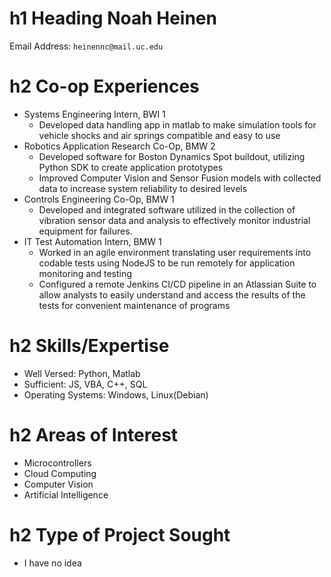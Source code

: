 # h1 Heading Noah Heinen
Email Address: `heinennc@mail.uc.edu`
# h2 Co-op Experiences
+ Systems Engineering Intern, BWI 1
  - Developed data handling app in matlab to make simulation tools for vehicle shocks and air springs compatible and easy to use
+ Robotics Application Research Co-Op, BMW 2
  - Developed software for Boston Dynamics Spot buildout, utilizing Python SDK to
create application prototypes
  - Improved Computer Vision and Sensor Fusion models with collected data to increase system
reliability to desired levels
+ Controls Engineering Co-Op, BMW 1
  - Developed and integrated software utilized in the collection of vibration sensor data and
analysis to effectively monitor industrial equipment for failures. 
+ IT Test Automation Intern, BMW 1
  - Worked in an agile environment translating user requirements into codable tests using NodeJS
to be run remotely for application monitoring and testing
  - Configured a remote Jenkins CI/CD pipeline in an Atlassian Suite to allow analysts to easily
understand and access the results of the tests for convenient maintenance of programs
# h2 Skills/Expertise
+ Well Versed: Python, Matlab
+ Sufficient: JS, VBA, C++, SQL
+ Operating Systems: Windows, Linux(Debian)
# h2 Areas of Interest
+ Microcontrollers
+ Cloud Computing
+ Computer Vision
+ Artificial Intelligence
# h2 Type of Project Sought
+ I have no idea